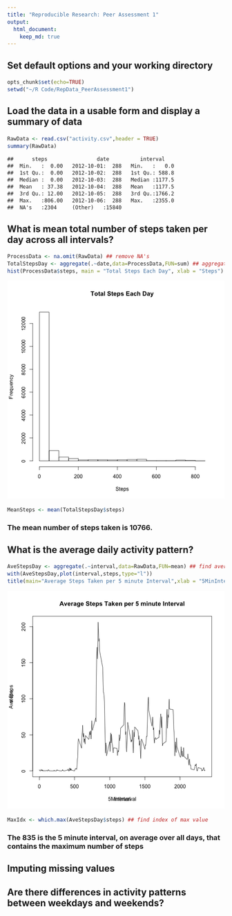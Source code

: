 ```yaml
---
title: "Reproducible Research: Peer Assessment 1"
output: 
  html_document:
    keep_md: true
---
```


## Set default options and your working directory

```r
opts_chunk$set(echo=TRUE)
setwd("~/R Code/RepData_PeerAssessment1")
```

## Load the data in a usable form and display a summary of data

```r
RawData <- read.csv("activity.csv",header = TRUE)
summary(RawData)
```

```
##      steps                date          interval     
##  Min.   :  0.00   2012-10-01:  288   Min.   :   0.0  
##  1st Qu.:  0.00   2012-10-02:  288   1st Qu.: 588.8  
##  Median :  0.00   2012-10-03:  288   Median :1177.5  
##  Mean   : 37.38   2012-10-04:  288   Mean   :1177.5  
##  3rd Qu.: 12.00   2012-10-05:  288   3rd Qu.:1766.2  
##  Max.   :806.00   2012-10-06:  288   Max.   :2355.0  
##  NA's   :2304     (Other)   :15840
```


## What is mean total number of steps taken per day across all intervals?


```r
ProcessData <- na.omit(RawData) ## remove NA's
TotalStepsDay <- aggregate(.~date,data=ProcessData,FUN=sum) ## aggregate by date and sum steps
hist(ProcessData$steps, main = "Total Steps Each Day", xlab = "Steps")
```

![plot of chunk meansteps](figure/meansteps-1.png) 

```r
MeanSteps <- mean(TotalStepsDay$steps)
```
### The mean number of steps taken is 10766.


## What is the average daily activity pattern?

```r
AveStepsDay <- aggregate(.~interval,data=RawData,FUN=mean) ## find average steps each day for each by 5 minute interval
with(AveStepsDay,plot(interval,steps,type="l"))
title(main="Average Steps Taken per 5 minute Interval",xlab = "5MinInterval",ylab = "Ave Steps")
```

![plot of chunk dailypattern](figure/dailypattern-1.png) 

```r
MaxIdx <- which.max(AveStepsDay$steps) ## find index of max value
```

### The 835 is the 5 minute interval, on average over all days, that contains the maximum number of steps

## Imputing missing values



## Are there differences in activity patterns between weekdays and weekends?
